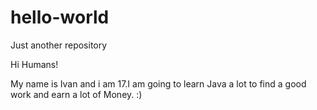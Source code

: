# hello-world
Just another repository

Hi Humans!

My name is Ivan and i am 17.I am going to learn Java a lot to find a good work and earn a lot of Money. :)
